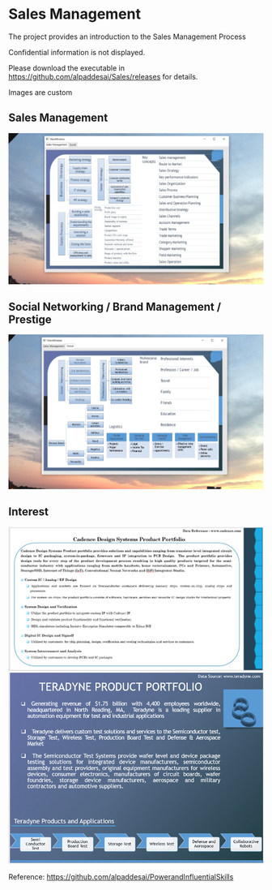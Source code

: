 # Sales Management

The project provides an introduction to the Sales Management Process

Confidential information is not displayed.

Please download the executable in https://github.com/alpaddesai/Sales/releases for details.

Images are custom

## Sales Management 
![image](SalesManagement.png)

## Social Networking / Brand Management / Prestige
![image](SocialNetworking.png)

## Interest
![image](Image_cdsn.png)
![image](image_ter.png)

Reference: https://github.com/alpaddesai/PowerandInfluentialSkills

